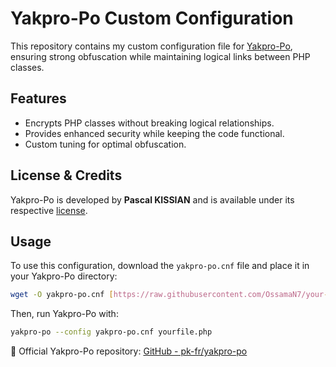 # Yakpro-Po Custom Configuration

This repository contains my custom configuration file for [Yakpro-Po](https://github.com/pk-fr/yakpro-po), ensuring strong obfuscation while maintaining logical links between PHP classes.

##  Features
- Encrypts PHP classes without breaking logical relationships.
- Provides enhanced security while keeping the code functional.
- Custom tuning for optimal obfuscation.

##  License & Credits
Yakpro-Po is developed by **Pascal KISSIAN** and is available under its respective [license](https://github.com/pk-fr/yakpro-po/).

##  Usage
To use this configuration, download the `yakpro-po.cnf` file and place it in your Yakpro-Po directory:
```sh
wget -O yakpro-po.cnf [https://raw.githubusercontent.com/OssamaN7/your-repo/main/yakpro-po.cnf](https://raw.githubusercontent.com/OssamaN7/YAK-PRO-CONFIG/refs/heads/main/yakpro-po.cnf)
```
Then, run Yakpro-Po with:
```sh
yakpro-po --config yakpro-po.cnf yourfile.php
```

🔗 Official Yakpro-Po repository: [GitHub - pk-fr/yakpro-po](https://github.com/pk-fr/yakpro-po)
